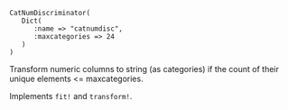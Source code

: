 ```
CatNumDiscriminator(
   Dict(
      :name => "catnumdisc",
      :maxcategories => 24
   )
)
```

Transform numeric columns to string (as categories)  if the count of their unique elements <= maxcategories.

Implements `fit!` and `transform!`.

